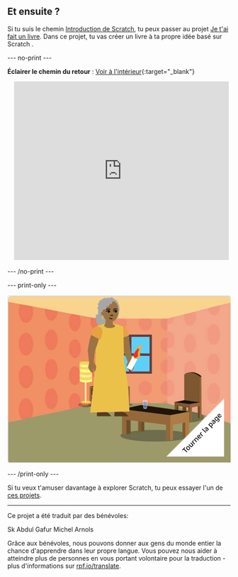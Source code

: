 ## Et ensuite ?

Si tu suis le chemin [Introduction de Scratch](https://projects.raspberrypi.org/fr-FR/pathway/scratch-intro), tu peux passer au projet [Je t'ai fait un livre](https://projects.raspberrypi.org/fr-FR/projects/i-made-you-a-book). Dans ce projet, tu vas créer un livre à ta propre idée basé sur Scratch .

--- no-print ---

**Éclairer le chemin du retour** : [Voir à l'intérieur](https://scratch.mit.edu/projects/499860786/editor){:target="_blank"}
<div class="scratch-preview" style="margin-left: 15px;">
  <iframe allowtransparency="true" width="485" height="402" src="https://scratch.mit.edu/projects/embed/499860786/?autostart=false" frameborder="0"></iframe>
</div>

--- /no-print ---

--- print-only ---

![Un projet « Je t'ai fait un livre ».](images/book-cover.png)

--- /print-only ---

Si tu veux t'amuser davantage à explorer Scratch, tu peux essayer l'un de [ces projets](https://projects.raspberrypi.org/fr-FR/projects?software%5B%5D=scratch&curriculum%5B%5D=%201).

***
Ce projet a été traduit par des bénévoles:

Sk Abdul Gafur
Michel Arnols

Grâce aux bénévoles, nous pouvons donner aux gens du monde entier la chance d'apprendre dans leur propre langue. Vous pouvez nous aider à atteindre plus de personnes en vous portant volontaire pour la traduction - plus d'informations sur [rpf.io/translate](https://rpf.io/translate).

